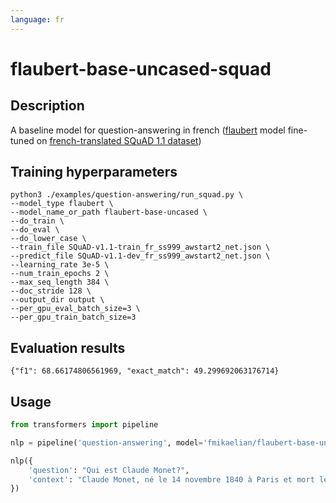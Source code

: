 ```yaml
---
language: fr
---
```


# flaubert-base-uncased-squad

## Description

A baseline model for question-answering in french ([flaubert](https://github.com/getalp/Flaubert) model fine-tuned on [french-translated SQuAD 1.1 dataset](https://github.com/Alikabbadj/French-SQuAD))

## Training hyperparameters

```shell
python3 ./examples/question-answering/run_squad.py \
--model_type flaubert \
--model_name_or_path flaubert-base-uncased \
--do_train \
--do_eval \
--do_lower_case \
--train_file SQuAD-v1.1-train_fr_ss999_awstart2_net.json \
--predict_file SQuAD-v1.1-dev_fr_ss999_awstart2_net.json \
--learning_rate 3e-5 \
--num_train_epochs 2 \
--max_seq_length 384 \
--doc_stride 128 \
--output_dir output \
--per_gpu_eval_batch_size=3 \
--per_gpu_train_batch_size=3
``` 

## Evaluation results

```shell
{"f1": 68.66174806561969, "exact_match": 49.299692063176714}
```

## Usage

```python
from transformers import pipeline

nlp = pipeline('question-answering', model='fmikaelian/flaubert-base-uncased-squad', tokenizer='fmikaelian/flaubert-base-uncased-squad')

nlp({
    'question': "Qui est Claude Monet?",
    'context': "Claude Monet, né le 14 novembre 1840 à Paris et mort le 5 décembre 1926 à Giverny, est un peintre français et l’un des fondateurs de l'impressionnisme."
})
```